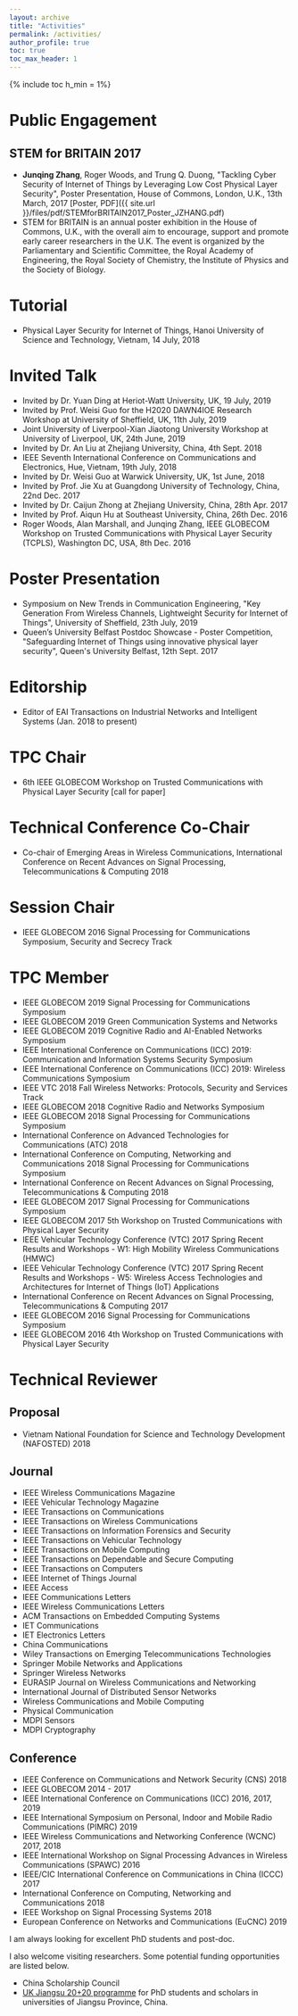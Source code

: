 ```yaml
---
layout: archive
title: "Activities"
permalink: /activities/
author_profile: true
toc: true
toc_max_header: 1
---
```

{% include toc h_min = 1%}

# Public Engagement
## STEM for BRITAIN 2017
* **Junqing Zhang**, Roger Woods, and Trung Q. Duong, "Tackling Cyber Security of Internet of Things by Leveraging Low Cost Physical Layer Security", Poster Presentation, House of Commons, London, U.K., 13th March, 2017 [Poster, PDF]({{ site.url }}/files/pdf/STEMforBRITAIN2017_Poster_JZHANG.pdf)
* STEM for BRITAIN is an annual poster exhibition in the House of Commons, U.K., with the overall aim to encourage, support and promote early career researchers in the U.K. The event is organized by the Parliamentary and Scientific Committee, the Royal Academy of Engineering, the Royal Society of Chemistry, the Institute of Physics and the Society of Biology.

# Tutorial
* Physical Layer Security for Internet of Things, Hanoi University of Science and Technology, Vietnam, 14 July, 2018

# Invited Talk
* Invited by Dr. Yuan Ding at Heriot-Watt University, UK, 19 July, 2019
* Invited by Prof. Weisi Guo for the H2020 DAWN4IOE Research Workshop at University of Sheffield, UK, 11th July, 2019
* Joint University of Liverpool-Xian Jiaotong University Workshop at University of Liverpool, UK, 24th June, 2019
* Invited by Dr. An Liu at Zhejiang University, China, 4th Sept. 2018
* IEEE Seventh International Conference on Communications and Electronics, Hue, Vietnam, 19th July, 2018
* Invited by Dr. Weisi Guo at Warwick University, UK, 1st June, 2018
* Invited by Prof. Jie Xu at Guangdong University of Technology, China, 22nd Dec. 2017
* Invited by Dr. Caijun Zhong at Zhejiang University, China, 28th Apr. 2017
* Invited by Prof. Aiqun Hu at Southeast University, China, 26th Dec. 2016
* Roger Woods, Alan Marshall, and Junqing Zhang, IEEE GLOBECOM Workshop on Trusted Communications with Physical Layer Security (TCPLS), Washington DC, USA, 8th Dec. 2016

# Poster Presentation
* Symposium on New Trends in Communication Engineering, "Key Generation From Wireless Channels, Lightweight Security for Internet of Things", University of Sheffield, 23th July, 2019
* Queen’s University Belfast Postdoc Showcase - Poster Competition, "Safeguarding Internet of Things using innovative physical layer security", Queen's University Belfast, 12th Sept. 2017

# Editorship
* Editor of EAI Transactions on Industrial Networks and Intelligent Systems (Jan. 2018 to present)

# TPC Chair
* 6th IEEE GLOBECOM Workshop on Trusted Communications with Physical Layer Security [call for paper]

# Technical Conference Co-Chair
* Co-chair of Emerging Areas in Wireless Communications, International Conference on Recent Advances on Signal Processing, Telecommunications & Computing 2018

# Session Chair
* IEEE GLOBECOM 2016 Signal Processing for Communications Symposium, Security and Secrecy Track

# TPC Member
* IEEE GLOBECOM 2019 Signal Processing for Communications Symposium
* IEEE GLOBECOM 2019 Green Communication Systems and Networks
* IEEE GLOBECOM 2019 Cognitive Radio and AI-Enabled Networks Symposium
* IEEE International Conference on Communications (ICC) 2019: Communication and Information Systems Security Symposium
* IEEE International Conference on Communications (ICC) 2019: Wireless Communications Symposium
* IEEE VTC 2018 Fall Wireless Networks: Protocols, Security and Services Track
* IEEE GLOBECOM 2018 Cognitive Radio and Networks Symposium
* IEEE GLOBECOM 2018 Signal Processing for Communications Symposium
* International Conference on Advanced Technologies for Communications (ATC) 2018
* International Conference on Computing, Networking and Communications 2018 Signal Processing for Communications Symposium
* International Conference on Recent Advances on Signal Processing, Telecommunications & Computing 2018
* IEEE GLOBECOM 2017 Signal Processing for Communications Symposium
* IEEE GLOBECOM 2017 5th Workshop on Trusted Communications with Physical Layer Security
* IEEE Vehicular Technology Conference (VTC) 2017 Spring Recent Results and Workshops - W1: High Mobility Wireless Communications (HMWC)
* IEEE Vehicular Technology Conference (VTC) 2017 Spring Recent Results and Workshops - W5: Wireless Access Technologies and Architectures for Internet of Things (IoT) Applications
* International Conference on Recent Advances on Signal Processing, Telecommunications & Computing 2017
* IEEE GLOBECOM 2016 Signal Processing for Communications Symposium
* IEEE GLOBECOM 2016 4th Workshop on Trusted Communications with Physical Layer Security

# Technical Reviewer
## Proposal
* Vietnam National Foundation for Science and Technology Development (NAFOSTED) 2018

## Journal
* IEEE Wireless Communications Magazine
* IEEE Vehicular Technology Magazine
* IEEE Transactions on Communications
* IEEE Transactions on Wireless Communications
* IEEE Transactions on Information Forensics and Security
* IEEE Transactions on Vehicular Technology
* IEEE Transactions on Mobile Computing
* IEEE Transactions on Dependable and Secure Computing
* IEEE Transactions on Computers
* IEEE Internet of Things Journal
* IEEE Access
* IEEE Communications Letters
* IEEE Wireless Communications Letters
* ACM Transactions on Embedded Computing Systems
* IET Communications
* IET Electronics Letters
* China Communications
* Wiley Transactions on Emerging Telecommunications Technologies
* Springer Mobile Networks and Applications
* Springer Wireless Networks
* EURASIP Journal on Wireless Communications and Networking
* International Journal of Distributed Sensor Networks
* Wireless Communications and Mobile Computing
* Physical Communication
* MDPI Sensors
* MDPI Cryptography

## Conference
* IEEE Conference on Communications and Network Security (CNS) 2018
* IEEE GLOBECOM 2014 - 2017
* IEEE International Conference on Communications (ICC) 2016, 2017, 2019
* IEEE International Symposium on Personal, Indoor and Mobile Radio Communications (PIMRC) 2019
* IEEE Wireless Communications and Networking Conference (WCNC) 2017, 2018
* IEEE International Workshop on Signal Processing Advances in Wireless Communications (SPAWC) 2016
* IEEE/CIC International Conference on Communications in China (ICCC) 2017
* International Conference on Computing, Networking and Communications 2018
* IEEE Workshop on Signal Processing Systems 2018
* European Conference on Networks and Communications (EuCNC) 2019


I am always looking for excellent PhD students and post-doc.

I also welcome visiting researchers. Some potential funding opportunities are listed below.
* China Scholarship Council
* [UK Jiangsu 20+20 programme](https://junqing-zhang.github.io/posts/2019/04/blog-post-uk-jiangsu-collaboration/) for PhD students and scholars in universities of Jiangsu Province, China.